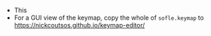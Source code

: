 
* This
* For a GUI view of the keymap, copy the whole of `sofle.keymap` to https://nickcoutsos.github.io/keymap-editor/